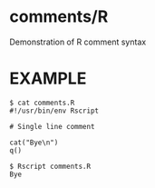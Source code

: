 # comments/R

Demonstration of R comment syntax

# EXAMPLE

```
$ cat comments.R
#!/usr/bin/env Rscript

# Single line comment

cat("Bye\n")
q()

$ Rscript comments.R
Bye
```
